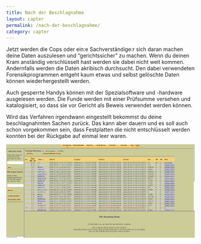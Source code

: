 ```yaml
---
title: Nach der Beschlagnahme
layout: capter
permalink: /nach-der-beschlagnahme/
category: capter
---
```

Jetzt werden die Cops oder ein:e Sachverständige:r sich daran machen deine Daten auszulesen und “gerichtssicher” zu machen. Wenn du deinen Kram anständig verschlüsselt hast werden sie dabei nicht weit kommen.
Andernfalls werden die Daten akribisch durchsucht. Den dabei verwendeten Forensikprogrammen entgeht kaum etwas und selbst gelöschte Daten können wiederhergestellt werden.

Auch gesperrte Handys können mit der Spezialsoftware und -hardware ausgelesen werden. Die Funde werden mit einer Prüfsumme versehen und katalogisiert, so dass sie vor Gericht als Beweis verwendet werden können.

Wird das Verfahren irgendwann eingestellt bekommst du deine beschlagnahmten Sachen zurück. Das kann aber dauern und es soll auch schon vorgekommen sein, dass Festplatten die nicht entschlüsselt werden konnten bei der Rückgabe auf einmal leer waren.

![](/assets/posts/beschlagnahme.jpg)
